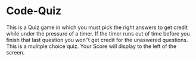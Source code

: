 # Code-Quiz
This is a Quiz game in which you must pick the right answers to get credit while under the pressure of a timer. If the timer runs out of time before you finish that last question you won"t get credit for the unaswered questions. This is a mulitple choice quiz. Your Score will display to the left of the screen.